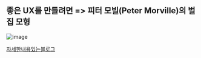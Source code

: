 좋은 UX를 만들려면 => 피터 모빌(Peter Morville)의 벌집 모형
---
![image](https://user-images.githubusercontent.com/109025674/208389294-9961775b-e9c2-4a34-a1cc-84a706fffdd4.png)

[자세한내용있는블로그](https://brunch.co.kr/@hailey-hyunjee/19)
